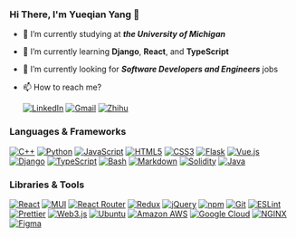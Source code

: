 ### Hi There, I'm Yueqian Yang 👋

- 🔭 I’m currently studying at ***the University of Michigan***
- 🌱 I’m currently learning **Django**, **React**, and **TypeScript**
- 🤔 I’m currently looking for ***Software Developers and Engineers*** jobs
- 📫 How to reach me?
  
  [![LinkedIn](https://api.iconify.design/simple-icons/linkedin.svg?color=%230A66C2&height=20)](https://www.linkedin.com/in/yueqian-yang-563990194/)
  [![Gmail](https://api.iconify.design/simple-icons/gmail.svg?color=%23EA4335&height=20)](mailto:yangyq@umich.edu)
  [![Zhihu](https://api.iconify.design/simple-icons/zhihu.svg?color=%230084FF&height=20)](https://www.zhihu.com/people/yyq-78-30)

### Languages & Frameworks

[![C++](https://api.iconify.design/simple-icons/cplusplus.svg?color=%2300599C&height=20)](https://www.cplusplus.com/)
[![Python](https://api.iconify.design/simple-icons/python.svg?color=%233776AB&height=20)](https://www.python.org/)
[![JavaScript](https://api.iconify.design/simple-icons/javascript.svg?color=%23F7DF1E&height=20)](https://www.ecma-international.org/publications-and-standards/standards/ecma-262/)
[![HTML5](https://api.iconify.design/simple-icons/html5.svg?color=%23E34F26&height=20)](https://html.spec.whatwg.org/)
[![CSS3](https://api.iconify.design/simple-icons/css3.svg?color=%231572B6&height=20)](https://www.w3.org/TR/CSS/)
[![Flask](https://api.iconify.design/simple-icons/flask.svg?color=%23000000&height=20)](https://flask.palletsprojects.com/)
[![Vue.js](https://api.iconify.design/simple-icons/vuedotjs.svg?color=%234FC08D&height=20)](https://vuejs.org/)
[![Django](https://api.iconify.design/simple-icons/django.svg?color=%23092E20&height=20)](https://www.djangoproject.com/)
[![TypeScript](https://api.iconify.design/simple-icons/typescript.svg?color=%233178C6&height=20)](https://www.typescriptlang.org/)
[![Bash](https://api.iconify.design/simple-icons/gnubash.svg?color=%234EAA25&height=20)](https://www.gnu.org/software/bash/)
[![Markdown](https://api.iconify.design/simple-icons/markdown.svg?color=%23000000&height=20)](https://spec.commonmark.org/)
[![Solidity](https://api.iconify.design/simple-icons/solidity.svg?color=%23363636&height=20)](https://soliditylang.org/)
[![Java](https://api.iconify.design/simple-icons/java.svg?color=%23007396&height=20)](https://www.java.com/) 

### Libraries & Tools


[![React](https://api.iconify.design/simple-icons/react.svg?color=%2361DAFB&height=20)](https://reactjs.org/)
[![MUI](https://api.iconify.design/simple-icons/mui.svg?color=%23007FFF&height=20)](https://mui.com/)
[![React Router](https://api.iconify.design/simple-icons/reactrouter.svg?color=%23CA4245&height=20)](https://reactrouter.com/)
[![Redux](https://api.iconify.design/simple-icons/redux.svg?color=%23764ABC&height=20)](https://redux.js.org/)
[![jQuery](https://api.iconify.design/simple-icons/jquery.svg?color=%230769AD&height=20)](https://jquery.com/)
[![npm](https://api.iconify.design/simple-icons/npm.svg?color=%23CB3837&height=20)](https://www.npmjs.com/)
[![Git](https://api.iconify.design/simple-icons/git.svg?color=%23F05032&height=20)](https://git-scm.com/)
[![ESLint](https://api.iconify.design/simple-icons/eslint.svg?color=%234B32C3&height=20)](https://eslint.org/)
[![Prettier](https://api.iconify.design/simple-icons/prettier.svg?color=%23F7B93E&height=20)](https://prettier.io/)
[![Web3.js](https://api.iconify.design/simple-icons/web3dotjs.svg?color=%23F16822&height=20)](https://web3js.readthedocs.io/)
[![Ubuntu](https://api.iconify.design/simple-icons/ubuntu.svg?color=%23E95420&height=20)](https://ubuntu.com/)
[![Amazon AWS](https://api.iconify.design/simple-icons/amazonaws.svg?color=%23232F3E&height=20)](https://aws.amazon.com/)
[![Google Cloud](https://api.iconify.design/simple-icons/googlecloud.svg?color=%234285F4&height=20)](https://cloud.google.com/)
[![NGINX](https://api.iconify.design/simple-icons/nginx.svg?color=%23009639&height=20)](https://www.nginx.com/)
[![Figma](https://api.iconify.design/simple-icons/figma.svg?color=%23F24E1E&height=20)](https://www.figma.com/)
